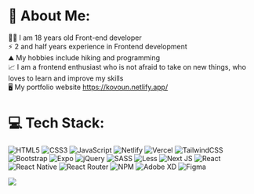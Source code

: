 # 💫 About Me:
🧑‍💻 I am 18 years old Front-end developer <br>⚡️ 2 and half years experience in Frontend development
<br>
⛰️ My hobbies include hiking and programming
<br>
📈 I am a frontend enthusiast who is not afraid to take on new things, who loves to learn and improve my skills
<br>
🖥️ My portfolio website https://kovoun.netlify.app/



# 💻 Tech Stack:
![HTML5](https://img.shields.io/badge/html5-%23E34F26.svg?style=for-the-badge&logo=html5&logoColor=white) ![CSS3](https://img.shields.io/badge/css3-%231572B6.svg?style=for-the-badge&logo=css3&logoColor=white) ![JavaScript](https://img.shields.io/badge/javascript-%23323330.svg?style=for-the-badge&logo=javascript&logoColor=%23F7DF1E) ![Netlify](https://img.shields.io/badge/netlify-%23000000.svg?style=for-the-badge&logo=netlify&logoColor=#00C7B7) ![Vercel](https://img.shields.io/badge/vercel-%23000000.svg?style=for-the-badge&logo=vercel&logoColor=white) ![TailwindCSS](https://img.shields.io/badge/tailwindcss-%2338B2AC.svg?style=for-the-badge&logo=tailwind-css&logoColor=white) ![Bootstrap](https://img.shields.io/badge/bootstrap-%23563D7C.svg?style=for-the-badge&logo=bootstrap&logoColor=white) ![Expo](https://img.shields.io/badge/expo-1C1E24?style=for-the-badge&logo=expo&logoColor=#D04A37) ![jQuery](https://img.shields.io/badge/jquery-%230769AD.svg?style=for-the-badge&logo=jquery&logoColor=white) ![SASS](https://img.shields.io/badge/SASS-hotpink.svg?style=for-the-badge&logo=SASS&logoColor=white) ![Less](https://img.shields.io/badge/less-2B4C80?style=for-the-badge&logo=less&logoColor=white) ![Next JS](https://img.shields.io/badge/Next-black?style=for-the-badge&logo=next.js&logoColor=white) ![React](https://img.shields.io/badge/react-%2320232a.svg?style=for-the-badge&logo=react&logoColor=%2361DAFB) ![React Native](https://img.shields.io/badge/react_native-%2320232a.svg?style=for-the-badge&logo=react&logoColor=%2361DAFB) ![React Router](https://img.shields.io/badge/React_Router-CA4245?style=for-the-badge&logo=react-router&logoColor=white) ![NPM](https://img.shields.io/badge/NPM-%23000000.svg?style=for-the-badge&logo=npm&logoColor=white) ![Adobe XD](https://img.shields.io/badge/Adobe%20XD-470137?style=for-the-badge&logo=Adobe%20XD&logoColor=#FF61F6) 	![Figma](https://img.shields.io/badge/figma-%23F24E1E.svg?style=for-the-badge&logo=figma&logoColor=white)
<!---
# 📊 GitHub Stats:
![](https://github-readme-stats.vercel.app/api?username=Kovoun&theme=react&hide_border=false&include_all_commits=false&count_private=true)<br/>
![](https://github-readme-streak-stats.herokuapp.com/?user=Kovoun&theme=react&hide_border=false)<br/>
![](https://github-readme-stats.vercel.app/api/top-langs/?username=Kovoun&theme=react&hide_border=false&include_all_commits=false&count_private=true&layout=compact)

--->
[![](https://visitcount.itsvg.in/api?id=Kovoun&icon=0&color=0)](https://visitcount.itsvg.in)

<!-- Proudly created with GPRM ( https://gprm.itsvg.in ) -->
